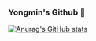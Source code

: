 ### Yongmin's Github 🐯
[![Anurag's GitHub stats](https://github-readme-stats.vercel.app/api?username=yongmin01)](https://github.com/anuraghazra/github-readme-stats)
<!--
**yongmin01/yongmin01** is a ✨ _special_ ✨ repository because its `README.md` (this file) appears on your GitHub profile.

Here are some ideas to get you started:

- 🔭 I’m currently working on ...
- 🌱 I’m currently learning ...
- 👯 I’m looking to collaborate on ...
- 🤔 I’m looking for help with ...
- 💬 Ask me about ...
- 📫 How to reach me: ...
- 😄 Pronouns: ...
- ⚡ Fun fact: ...
-->
